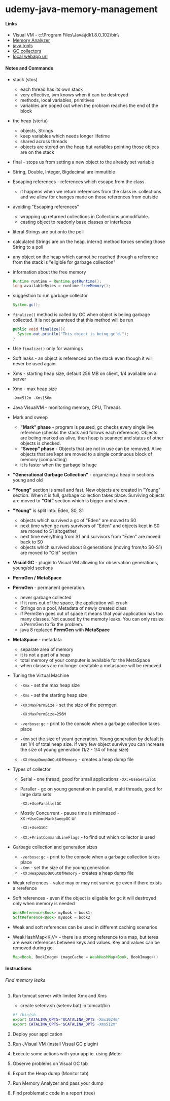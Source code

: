 # udemy-java-memory-management

#### Links

- Visual VM - c:\Program Files\Java\jdk1.8.0_102\bin\
- [Memory Analyzer](https://www.eclipse.org/mat/)
- [java tools](https://docs.oracle.com/javase/8/docs/technotes/tools/unix/java.html)
- [GC collectors](https://docs.oracle.com/javase/8/docs/technotes/guides/vm/gctuning/collectors.html)
- [local webapp url ](http://localhost:8080/mywebapp/displayAllTutors.html)

#### Notes and Commands

- stack (stos) 
  - each thread has its own stack
  - very effective, jvm knows when it can be destroyed
  - methods, local variables, primitives
  - variables are poped out when the probram reaches the end of the block

- the heap (sterta)

  - objects, Strings
  - keep variables which needs longer lifetime
  - shared across threads
  - objects are stored on the heap but variables pointing those objecs are on the stack

- final - stops us from setting a new object to the already set variable

- String, Double, Integer, Bigdecimal are immutible

- Escaping references - references which escape from the class

  - it happens when we return references from the class ie. collections and we allow for changes made on those references from outside

- avoiding "Escaping references"

  - wrapping up returned collections in Collections.unmodifiable..
  - casting object to readonly base classes or interfaces 

- literal Strings are put onto the poll

- calculated Strings are on the heap. intern() method forces sending those String to a poll

- any object on the heap which cannot be reached through a reference from the stack is "eligible for garbage collection"

- information about the free memory

  ```java
  Runtime runtime = Runtime.getRuntime();
  long availableBytes = runtime.freeMemory();
  ```

- suggestion to run garbage collector

  ```java
  System.gc();
  ```

- `finalize()` method is called by GC when object is beiing garbage collected. It is not guaranteed that this method will be run

  ```java
  public void finalize(){
  	System.out.println("This object is being gc'd.");
  }
  ```

- Use `finalize()` only for warnings

- Soft leaks - an object is referenced on the stack even though it will never be used again.

- Xms - starting heap size, default 256 MB on client, 1/4 available on a server 

- Xmx - max heap size

  ```shell
  -Xmx512m -Xms150m
  ```

- Java VisualVM - monitoring memory, CPU, Threads

- Mark and sweep 

  - **"Mark" phase** - program is paused, gc checks every single live reference (checks the stack and follows each reference). Objects are beiing marked as alive, then heap is scanned and status of other objects is checked. 
  - **"Sweep" phase** -  Objects that are not in use can be removed. Alive objects that are kept are moved to a single continuous block of memory (compacting)
  - it is faster when the garbage is huge

- **"Generational Garbage Collection"** - organizing a heap in sections young and old

- **"Young"** section is small and fast. New objects are created in "Young" section. When it is full, garbage collection takes place. Surviving objects are moved to **"Old"** section which is bigger and slower. 

- **"Young"** is split into: Eden, S0, S1

  - objects which survived a gc of "Eden" are moved to S0
  - next time when gc runs survivors of "Eden" and objects kept in S0 are moved to S1 altogether 
  - next time everything from S1 and survivors from "Eden" are moved back to S0
  - objects which survived about 8 generations (moving from/to S0-S1) are moved to "Old" section 

- **Visual GC** - plugin to Visual VM allowing for observation generations, young/old sections

- **PermGen / MetaSpace**

- **PermGen** - permanent generation. 

  - never garbage collected 
  - if it runs out of the space, the application will crush
  - Strings on a pool, Metadata of newly created class 
  - if PermGen goes out of space it means that your application has too many classes. Not caused by the memoty leaks. You can only resize a PermGen to fix the problem.
  - java 8 replaced **PermGen** with **MetaSpace**

- **MetaSpace** - metadata

  - separate area of memory
  - it is not a part of a heap
  - total memory of your computer is available for the MetaSpace
  - when  classes are no longer creatable a metaspace will be removed 

- Tuning the Virtual Machine

  - `-Xmx` - set the max heap size

  - `-Xms` - set the starting heap size

  - `-XX:MaxPermSize` - set the size of the permgen

    ```shell
    -XX:MaxPermSize=256M
    ```

  - `-verbose:gc` - print to the console when a garbage collection takes place

  - `-Xmn` set the size of yount generation. Young  generation by default is set 1/4 of total heap size. If very few object survive you can increase the size of young generation (1/2 - 1/4 of heap size)

  - `-XX:HeapDumpOnOutOfMemory` - creates a heap dump file

- Types of collector

  - Serial - one thread, good for small applications `-XX:+UseSerialGC`

  - Paraller - gc on young generation in parallel, multi threads, good for large data sets

    `-XX:+UseParallelGC`

  - Mostly Concurrent - pause time is minimazed `-XX:+UseConcMarkSweepGC` or 

    `-XX:+UseG1GC`

  - `-XX:+PrintCommandLineFlags` - to find out which collector is used

- Garbage collection and generation sizes

  - `-verbose:gc` - print to the console when a garbage collection takes place
  - `-Xmn` - set the size of the young generation
  - `-XX:HeapDumpOnOutOfMemory` - creates a heap dump file

- Weak references - value may or may not survive gc even if there exists a rerefence

- Soft references  - even if the object is eligable for gc it will destroyed only when memory is needed

  ```java
  WeakReference<Book> myBook = book1;
  SoftReference<Book> myBook = book2
  ```

- Weak and soft references can be used in different caching scenarios 

- WeakHashMap<K,V> - there is a strong reference to a map, but terea are weak references between keys and values. Key and values can be removed during gc.

  ```java
  Map<Book, BookImage> imageCache = WeakHashMap<Book, BookImage>()
  ```

#### Instructions

###### Find memory leaks

1. Run tomcat server with limited Xmx and Xms

   - create setenv.sh (setenv.bat) in tomcat/bin

   ```sh
   #! /bin/sh
   export CATALINA_OPTS="$CATALINA_OPTS -Xmx1024m"
   export CATALINA_OPTS="$CATALINA_OPTS -Xms512m"
   ```

2. Deploy your application

3. Run JVisual VM (install Visual GC plugin)

4. Execute some actions with your app ie. using jMeter

5. Observe problems on Visual GC tab

6. Export the Heap dump (Monitor tab)

7. Run Memory Analyzer and pass your dump

8. Find problematic code in a report (tree) 